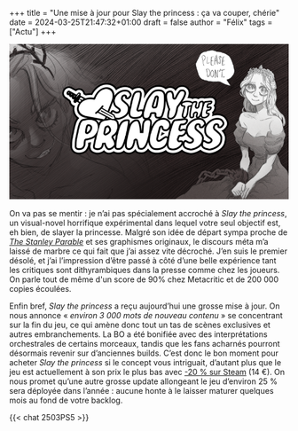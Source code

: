 +++
title = "Une mise à jour pour Slay the princess : ça va couper, chérie"
date = 2024-03-25T21:47:32+01:00
draft = false
author = "Félix"
tags = ["Actu"]
+++ 

![Image promotionnelle du jeu Slay the princes](princess.png)

On va pas se mentir : je n’ai pas spécialement accroché à *Slay the princess*, un visual-novel horrifique expérimental dans lequel votre seul objectif est, eh bien, de slayer la princesse. Malgré son idée de départ sympa proche de *[The Stanley Parable](https://store.steampowered.com/app/1703340/The_Stanley_Parable_Ultra_Deluxe/)* et ses graphismes originaux, le discours méta m’a laissé de marbre ce qui fait que j’ai assez vite décroché. J’en suis le premier désolé, et j’ai l’impression d’être passé à côté d’une belle expérience tant les critiques sont dithyrambiques dans la presse comme chez les joueurs. On parle tout de même d'un score de 90% chez Metacritic et de 200 000 copies écoulées.

Enfin bref, *Slay the princess* a reçu aujourd’hui une grosse mise à jour. On nous annonce « *environ 3 000 mots de nouveau contenu* » se concentrant sur la fin du jeu, ce qui amène donc tout un tas de scènes exclusives et autres embranchements. La BO a été bonifiée avec des interprétations orchestrales de certains morceaux, tandis que les fans acharnés pourront désormais revenir sur d’anciennes builds. C’est donc le bon moment pour acheter *Slay the princess* si le concept vous intriguait, d’autant plus que le jeu est actuellement à son prix le plus bas avec [-20 % sur Steam](https://store.steampowered.com/app/1989270/Slay_the_Princess/) (14 €). On nous promet qu’une autre grosse update allongeant le jeu d’environ 25 % sera déployée dans l’année : aucune honte à le laisser maturer quelques mois au fond de votre backlog.

 {{< chat 2503PS5 >}}

